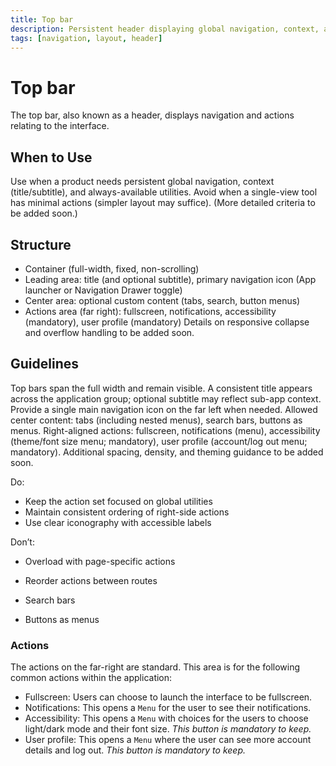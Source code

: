```yaml
---
title: Top bar
description: Persistent header displaying global navigation, context, and utility actions.
tags: [navigation, layout, header]
---
```


# Top bar

The top bar, also known as a header, displays navigation and actions relating to the interface.

## When to Use

Use when a product needs persistent global navigation, context (title/subtitle), and always-available utilities. Avoid when a single-view tool has minimal actions (simpler layout may suffice). (More detailed criteria to be added soon.)

## Structure

- Container (full-width, fixed, non-scrolling)
- Leading area: title (and optional subtitle), primary navigation icon (App launcher or Navigation Drawer toggle)
- Center area: optional custom content (tabs, search, button menus)
- Actions area (far right): fullscreen, notifications, accessibility (mandatory), user profile (mandatory)
  Details on responsive collapse and overflow handling to be added soon.

## Guidelines

Top bars span the full width and remain visible. A consistent title appears across the application group; optional subtitle may reflect sub-app context. Provide a single main navigation icon on the far left when needed. Allowed center content: tabs (including nested menus), search bars, buttons as menus. Right-aligned actions: fullscreen, notifications (menu), accessibility (theme/font size menu; mandatory), user profile (account/log out menu; mandatory). Additional spacing, density, and theming guidance to be added soon.

Do:

- Keep the action set focused on global utilities
- Maintain consistent ordering of right-side actions
- Use clear iconography with accessible labels

Don’t:

- Overload with page-specific actions
- Reorder actions between routes

- Search bars
- Buttons as menus

### Actions

The actions on the far-right are standard. This area is for the following common actions within the application:

- Fullscreen: Users can choose to launch the interface to be fullscreen.
- Notifications: This opens a `Menu` for the user to see their notifications.
- Accessibility: This opens a `Menu` with choices for the users to choose light/dark mode and their font size. *This button is mandatory to keep.*
- User profile: This opens a `Menu` where the user can see more account details and log out. *This button is mandatory to keep.*
